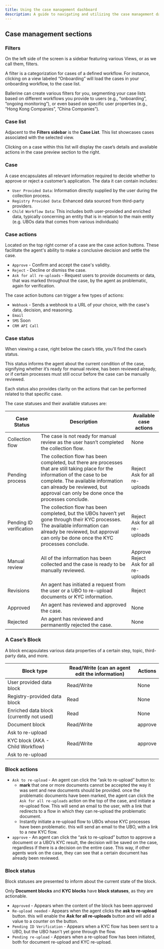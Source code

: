 ```yaml
---
title: Using the case management dashboard
description: A guide to navigating and utilizing the case management dashboard, including filters, case lists, case actions, and status indicators.
---
```


## **Case management sections**

### **Filters**

On the left side of the screen is a sidebar featuring various Views, or as we call them, filters.

A filter is a categorization for cases of a defined workflow. For instance, clicking on a view labeled “Onboarding” will load the cases in your onboarding workflow, to the case list.

Ballerine can create various filters for you, segmenting your case lists based on different workflows you provide to users (e.g., “onboarding”, ”ongoing monitoring”), or even based on specific user properties (e.g., “Hong Kong Companies”, ”China Companies”).

### **Case list**

Adjacent to the **Filters sidebar** is the **Case List**. This list showcases cases associated with the selected view.

Clicking on a case within this list will display the case’s details and available actions in the case preview section to the right.

### Case

A case encapsulates all relevant information required to decide whether to approve or reject a customer’s application. The data it can contain includes:

- `User Provided Data`: Information directly supplied by the user during the collection process.
- `Registry Provided Data`: Enhanced data sourced from third-party providers.
- `Child Workflow Data`: This includes both user-provided and enriched data, typically concerning an entity that is in relation to the main entity (e.g. UBOs data that comes from various individuals)

### Case actions

Located on the top right corner of a case are the case action buttons. These facilitate the agent's ability to make a conclusive decision and settle the case.

- `Approve` - Confirm and accept the case's validity.
- `Reject` - Decline or dismiss the case.
- `Ask for all re-uploads` - Request users to provide documents or data, that was marked throughout the case, by the agent as problematic, again for verification.

The case action buttons can trigger a few types of actions:

- `Webhook` - Sends a webhook to a URL of your choice, with the case's data, decision, and reasoning.
- `Email`
- `SMS` Soon
- `CRM API Call`

### Case status

When viewing a case, right below the case’s title, you'll find the case’s status.

This status informs the agent about the current condition of the case, signifying whether it’s ready for manual review, has been reviewed already, or if certain processes must still occur before the case can be manually reviewed.

Each status also provides clarity on the actions that can be performed related to that specific case.

The case statuses and their available statuses are:

| Case Status           | Description                                                                                                                                                     | Available case actions                          |
|-----------------------|-----------------------------------------------------------------------------------------------------------------------------------------------------------------|-------------------------------------------------|
| Collection flow       | The case is not ready for manual review as the user hasn’t completed the collection flow.                                                                        | None                                            |
| Pending process       | The collection flow has been completed, but there are processes that are still taking place for the information of the case to be complete. The available information can already be reviewed, but approval can only be done once the processes conclude. | Reject <br> Ask for all re-uploads              |
| Pending ID verification | The collection flow has been completed, but the UBOs haven’t yet gone through their KYC processes. The available information can already be reviewed, but approval can only be done once the KYC processes conclude. | Reject <br> Ask for all re-uploads              |
| Manual review         | All of the information has been collected and the case is ready to be manually reviewed.                                                                          | Approve <br> Reject <br> Ask for all re-uploads |
| Revisions             | An agent has initiated a request from the user or a UBO to re-upload documents or KYC information.                                                               | Reject                                          |
| Approved              | An agent has reviewed and approved the case.                                                                                                                     | None                                            |
| Rejected              | An agent has reviewed and permanently rejected the case.                                                                                                         | None                                            |


### A Case’s Block

A block encapsulates various data properties of a certain step, topic, third-party data, and more.

| Block type | Read/Write (can an agent edit the information) | Actions |
| --- | --- | --- |
| User provided data block | Read/Write | None |
| Registry-provided data block | Read | None |
| Enriched data block (currently not used) | Read | None |
| Document block | Read/Write | approve
Ask to re-upload |
| KYC block (AKA - Child Workflow) | Read/Write | approve
Ask to re-upload |

### Block actions

- `Ask to re-upload` - An agent can click the “ask to re-upload” button to:
    - **mark** that one or more documents cannot be accepted the way it was sent and new documents should be provided. once the problematic documents have been marked, the agent can click the `Ask for all re-uploads` action on the top of the case, and initiate a re-upload flow. This will send an email to the user, with a link that redirects to a flow in which they can re-upload the problematic document.
    - Instantly initiate a re-upload flow to UBOs whose KYC processes have been problematic.
    this will send an email to the UBO, with a link to a new KYC flow.
- `approve` - An agent can click the “ask to re-upload” button to approve a document or a UBO’s KYC result, the decision will be saved on the case, regardless if there is a decision on the entire case. This way, if other agents work on the case, they can see that a certain document has already been reviewed.

### Block status

Block statuses are presented to inform about the current state of the block.

Only **Document blocks** and **KYC blocks** have **block statuses**, as they are actionable.

- `Approved` - Appears when the content of the block has been approved
- `Re-upload needed` - Appears when the agent clicks the **ask to re-upload** button. this will enable the **Ask for all re-uploads** button and will add a value to a counter on the button.
- `Pending ID Verification` - Appears when a KYC flow has been sent to a UBO, but the UBO hasn't yet gone through the flow.
- `Pending re-upload` - Appears when a re-upload flow has been initiated, both for document re-upload and KYC re-upload.
